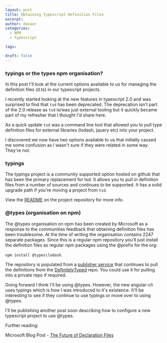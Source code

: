 ```yaml
---
layout: post
title: Obtaining Typescript Definition Files
excerpt: 
author: daxaar
categories:
  - NPM
  - Typescript

tags:

draft: false
---
```

<h3>typings or the types npm organisation?</h3>

In this post I'll look at the current options available to us for managing the definition files (d.ts) in our typescript projects.

I recently started looking at the new features in typescript 2.0 and was surprised to find that <code>tsd</code> has been deprecated.  The deprecation isn't part of the 2.0 release as <code>tsd</code> is/was just external tooling but it quickly became part of my refresher that I thought I'd share here.

As a quick update <code>tsd</code> was a command line tool that allowed you to pull type definition files for external libraries (lodash, jquery etc) into your project.

I discovered we now have two options available to us that initially caused me some confusion as I wasn't sure if they were related in some way.  They're not.

<h3>typings</h3>

The typings project is a community supported option hosted on github that has been the primary replacement for tsd.  It allows you to pull in definition files from a number of sources and continues to be supported.  It has a solid upgrade path if you're moving a project from <code>tsd</code>.

View the <a href="https://github.com/typings/typings">README</a> on the project repository for more info.

<h3>@types (organisation on npm)</h3>

The @types organisation on npm has been created by Microsoft as a response to the communities feedback that obtaining definition files has been troublesome.  At the time of writing the organisation contains 2247 separate packages.  Since this is a regular npm repository you'll just install the definition files as regular npm packages using the @prefix for the org:

<code>npm install @types\lodash</code>.

The repository is populated from a <a href="https://github.com/Microsoft/types-publisher">publisher service</a> that continues to pull the definitions from the <a href="https://github.com/DefinitelyTyped/DefinitelyTyped">DefinitelyTyped</a> repo.  You could use it for pulling into a private repo if required.

Going forward I think I'll be using @types.  However, the new angular-cli uses typings which is how I was introduced to it's existence.  It'll be interesting to see if they continue to use typings or move over to using @types.

I'll be publishing another post soon describing how to configure a new typescript project to use @types.

Further reading:

Microsoft Blog Post - <a href="https://blogs.msdn.microsoft.com/typescript/2016/06/15/the-future-of-declaration-files/">The Future of Declaration Files</a>
